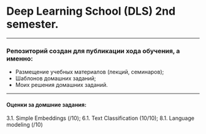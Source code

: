 # Deep Learning School (DLS) 2nd semester.

---

### Репозиторий создан для публикации хода обучения, а именно:
* Размещение учебных материалов (лекций, семинаров);
* Шаблонов домашних заданий;
* Моих решения домашних заданий.

---
#### Оценки за домшние задания:
3.1. Simple Embeddings (/10);
6.1. Text Classification (10/10);
8.1. Language modeling (/10)
